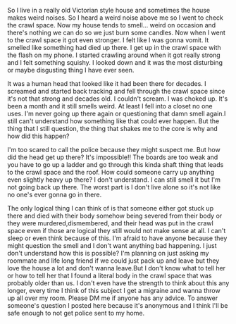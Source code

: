 So I live in a really old Victorian style house and sometimes the house makes weird noises. So I heard a weird noise above me so I went to check the crawl space. Now my house tends to smell... weird on occasion and there's nothing we can do so we just burn some candles. Now when I went to the crawl space it got even stronger. I felt like I was gonna vomit. It smelled like something had died up there. I get up in the crawl space with the flash on my phone. I started crawling around when it got really strong and I felt something squishy. I looked down and it was the most disturbing or maybe disgusting thing I have ever seen.

It was a human head that looked like it had been there for decades. I screamed and started back tracking and fell through the crawl space since it's not that strong and decades old. I couldn't scream. I was choked up. It's been a month and it still smells weird. At least I fell into a closet no one uses. I'm never going up there again or questioning that damn smell again.I still can't understand how something like that could ever happen. But the thing that I still question, the thing that shakes me to the core is why and how did this happen? 

I'm too scared to call the police because they might suspect me. But how did the head get up there? It's impossible!! The boards are too weak and you have to go up a ladder and go through this kinda shaft thing that leads to the crawl space and the roof. How could someone carry up anything even slightly heavy up there? I don't understand. I can still smell it but I'm not going back up there. The worst part is I don't live alone so it's not like no one's ever gonna go in there.

The only logical thing I can think of is that someone either got stuck up there and died with their body somehow being severed from their body or they were murdered,dismembered, and their head was put in the crawl space even if those are logical they still would not make sense at all. I can't sleep or even think because of this. I'm afraid to have anyone because they might question the smell and I don't want anything bad happening. I just don't understand how this is possible? I'm planning on just asking my roommate and life long friend if we could just pack up and leave but they love the house a lot and don't wanna leave.But I don't know what to tell her or how to tell her that I found a literal body in the crawl space that was probably older than us. I don't even have the strength to think about this any longer, every time I think of this subject I get a migraine and wanna throw up all over my room. Please DM me if anyone has any advice. To answer someone's question I posted here because it's anonymous and I think I'll be safe enough to not get police sent to my home.